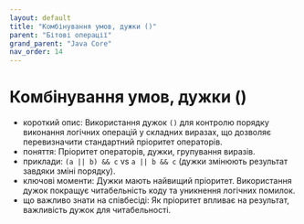 ```yaml
---
layout: default
title: "Комбінування умов, дужки ()"
parent: "Бітові операції"
grand_parent: "Java Core"
nav_order: 14
---
```


# Комбінування умов, дужки ()

*   короткий опис: Використання дужок `()` для контролю порядку виконання логічних операцій у складних виразах, що дозволяє перевизначити стандартний пріоритет операторів.
*   поняття: Пріоритет операторів, дужки, групування виразів.
*   приклади: `(a || b) && c` vs `a || b && c` (дужки змінюють результат завдяки зміні порядку).
*   ключові моменти: Дужки мають найвищий пріоритет. Використання дужок покращує читабельність коду та уникнення логічних помилок.
*   що важливо знати на співбесіді: Як пріоритет впливає на результат, важливість дужок для читабельності.
